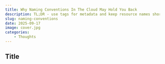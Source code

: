 ```yaml
---
title: Why Naming Conventions In The Cloud May Hold You Back
description: TL;DR - use tags for metadata and keep resource names short and simple.
slug: naming-conventions
date: 2025-09-17
image: cover.jpg
categories:
    - Thoughts
---
```


## Title